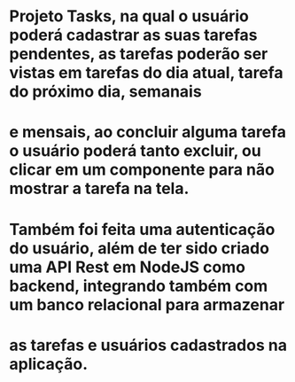 # Projeto Tasks, na qual o usuário poderá cadastrar as suas tarefas pendentes, as tarefas poderão ser vistas em tarefas do dia atual, tarefa do próximo dia, semanais
# e mensais, ao concluir alguma tarefa o usuário poderá tanto excluir, ou clicar em um componente para não mostrar a tarefa na tela.
# Também foi feita uma autenticação do usuário, além de ter sido criado uma API Rest em NodeJS como backend, integrando também com um banco relacional para armazenar
# as tarefas e usuários cadastrados na aplicação.
